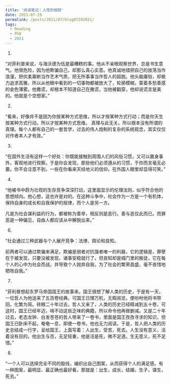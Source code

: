 ```yaml
---
title: '阅读笔记｜人性的枷锁'
date: 2021-07-29
permalink: /posts/2021/07/blog07292021/
tags:
  - Reading
  - PhD
  - 2021
---
```

1.
“对菲利普来说，与海沃德为伍是最糟糕的事。他从不亲眼观察世界，总是书生意气。他很危险，因为他欺骗自己，却那么真心实意。他真诚地错把自己的放荡当作浪漫，把优柔寡断当作艺术气质，把无所事事当作哲人的超脱。他头脑庸俗，却极力追求高雅，所以从他眼中看到的一切事物都被放大了，轮廓模糊，蒙着多愁善感的金色薄雾。他撒谎，却根本不知道自己在撒谎，当他被戳穿，他却说谎言是美的。他就是个空想家。”

2.
“看来，好像并不是因为你按某种方式思维，所以才按某种方式行动；而是你天生按某种方式行动，所以才按某种方式思维。
真理与此无关。所以根本没有所谓的真理。每个人都有自己的一套哲学，过去的伟人炮制的复杂的系统观念，其实仅仅对作者本人才有效。”

3.
“在国外生活有这样一个好处：你既能接触到周围人们的风俗习惯，又可以置身事外，客观地进行观察。于是你会发现，那些他们必须遵从的习惯，于你而言毫无必要。你不会注意不到，一些在你看来天经地义的信仰，在外国人眼里却显得可笑。”

4.
“他被书中蔚为壮观的生存竞争深深打动，这里面显示的伦理法则，似乎符合他的思想倾向。他心想，这也许是对的。在这种斗争中，社会作为一方是一个有机体，保持自身的成长和自我保护的规律，而个人是另一方。

凡是为社会谋利益的行为，都被称为善举，相反则是恶行。善与恶仅此而已。而罪恶是一种偏见，自由人都应该从中解脱出来。”

6.
“社会通过三种武器与个人展开竞争：法律、舆论和良知。

前两者可以通过欺骗来满足，欺骗是弱者对抗强者唯一的利器，它的逻辑是，罪孽在于被发现，只要没被发现，诸事安稳就行了。但良知却是城门里的叛徒，它在每个人的心中为社会而战，并导致个人抛弃自我，为了社会的繁荣昌盛，毫不吝惜地牺牲自我。”

7.
“菲利普想起东罗马帝国国王的故事来。国王很想了解人类的历史，于是有一天，一位哲人为他送来了五百卷经典。可国王日理万机，无暇阅览，便吩咐他将书带回，化繁为简。转眼二十年过去，哲人又来了，人类的历史已经精减到五十卷，可这时，国王已经年迈，啃不动这些乏味的典籍，所以命令他再做删减。又是二十年过去，老态龙钟、白发苍苍的哲人带来了一卷书，里面是国王孜孜寻求的知识，但国王已卧床不起，奄奄一息，即便一卷书，他也无力阅读。于是，哲人把人类的历史总结成一行字，呈给国王，上面写着：人出生，受苦，死去。人生没有意义，活着没有目的。他出生与否，无足轻重，他是活是死，微不足道。生无意义，死不足惜。”

8.
“一个人可以选择完全不同的股线，编织出自己图案，从而获得个人的满足感。有一种图案，最明显、最正确也最好看，那就是：出生，成长，结婚，生子，谋生，死去。”



